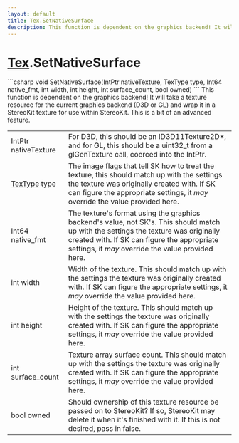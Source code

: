```yaml
---
layout: default
title: Tex.SetNativeSurface
description: This function is dependent on the graphics backend! It will take a texture resource for the current graphics backend (D3D or GL) and wrap it in a StereoKit texture for use within StereoKit. This is a bit of an advanced feature.
---
```

# [Tex]({{site.url}}/Pages/StereoKit/Tex.html).SetNativeSurface

<div class='signature' markdown='1'>
```csharp
void SetNativeSurface(IntPtr nativeTexture, TexType type, Int64 native_fmt, int width, int height, int surface_count, bool owned)
```
This function is dependent on the graphics backend! It
will take a texture resource for the current graphics backend (D3D
or GL) and wrap it in a StereoKit texture for use within StereoKit.
This is a bit of an advanced feature.
</div>

|  |  |
|--|--|
|IntPtr nativeTexture|For D3D, this should be an             ID3D11Texture2D*, and for GL, this should be a uint32_t from a             glGenTexture call, coerced into the IntPtr.|
|[TexType]({{site.url}}/Pages/StereoKit/TexType.html) type|The image flags that tell SK how to treat the             texture, this should match up with the settings the texture was             originally created with. If SK can figure the appropriate settings,             it _may_ override the value provided here.|
|Int64 native_fmt|The texture's format using the graphics             backend's value, not SK's. This should match up with the settings             the texture was originally created with. If SK can figure the             appropriate settings, it _may_ override the value provided here.|
|int width|Width of the texture. This should match up with             the settings the texture was originally created with. If SK can             figure the appropriate settings, it _may_ override the value             provided here.|
|int height|Height of the texture. This should match up             with the settings the texture was originally created with. If SK             can figure the appropriate settings, it _may_ override the value             provided here.|
|int surface_count|Texture array surface count. This             should match up with the settings the texture was originally             created with. If SK can figure the appropriate settings, it _may_             override the value provided here.|
|bool owned|Should ownership of this texture resource be             passed on to StereoKit? If so, StereoKit may delete it when it's             finished with it. If this is not desired, pass in false.|




